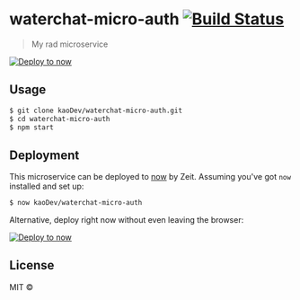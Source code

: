 # waterchat-micro-auth [![Build Status](https://travis-ci.org/kaoDev/waterchat-micro-auth.svg?branch=master)](https://travis-ci.org/kaoDev/waterchat-micro-auth)

> My rad microservice

[![Deploy to now](https://deploy.now.sh/static/button.svg)](https://deploy.now.sh/?repo=https://github.com/kaoDev/waterchat-micro-auth)


## Usage

```bash
$ git clone kaoDev/waterchat-micro-auth.git
$ cd waterchat-micro-auth
$ npm start
```



## Deployment

This microservice can be deployed to [now](https://zeit.co/now) by Zeit.
Assuming you've got `now` installed and set up:

```bash
$ now kaoDev/waterchat-micro-auth
```

Alternative, deploy right now without even leaving the browser:

[![Deploy to now](https://deploy.now.sh/static/button.svg)](https://deploy.now.sh/?repo=https://github.com/kaoDev/waterchat-micro-auth)


## License

MIT © 

